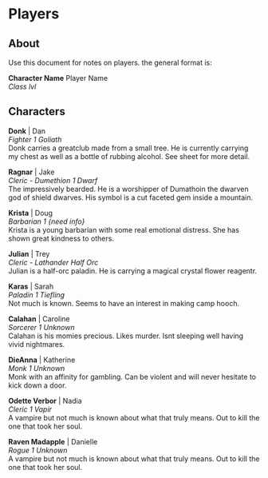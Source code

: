 # Players

## About
Use this document for notes on players. the general format is: 

**Character Name** Player Name  
*Class lvl*  


## Characters
**Donk** | Dan  
*Fighter 1 Goliath*  
Donk carries a greatclub made from a small tree. He is currently carrying my chest as well as a bottle of rubbing alcohol. See sheet for more detail. 

**Ragnar** | Jake  
*Cleric - Dumethion 1 Dwarf*   
The impressively bearded. He is a worshipper of Dumathoin the dwarven god of shield dwarves. His symbol is a cut faceted gem inside a mountain. 

**Krista** | Doug  
*Barbarian 1 {need info}*   
Krista is a young barbarian with some real emotional distress. She has shown great kindness to others.

**Julian** | Trey  
*Cleric - Lathander Half Orc*   
Julian is a half-orc paladin. He is carrying a magical crystal flower reagentr.

**Karas** | Sarah  
*Paladin 1 Tiefling*  
Not much is known. Seems to have an interest in making camp hooch. 

**Calahan** | Caroline  
*Sorcerer 1 *Unknown**  
Calahan is his momies precious. Likes murder. Isnt sleeping well having vivid 
nightmares.  

**DieAnna** | Katherine  
*Monk 1 *Unknown**  
Monk with an affinity for gambling. Can be violent and will never hesitate to 
kick down a door.  

**Odette Verbor** | Nadia  
*Cleric 1 Vapir*  
A vampire but not much is known about what that truly means. Out to kill the one that took her soul.  

**Raven Madapple** | Danielle  
*Rogue 1 *Unknown**  
A vampire but not much is known about what that truly means. Out to kill the one that took her soul.  



